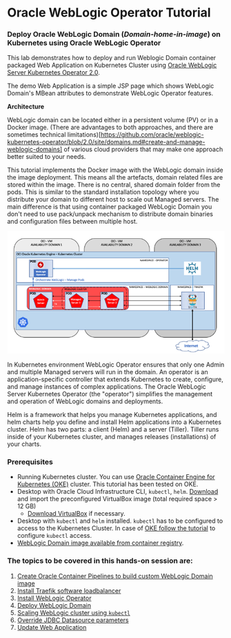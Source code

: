 # Oracle WebLogic Operator Tutorial #

### Deploy Oracle WebLogic Domain (*Domain-home-in-image*) on Kubernetes using Oracle WebLogic Operator  ###

This lab demonstrates how to deploy and run Weblogic Domain container packaged Web Application on Kubernetes Cluster using [Oracle WebLogic Server Kubernetes Operator 2.0](https://github.com/oracle/weblogic-kubernetes-operator).

The demo Web Application is a simple JSP page which shows WebLogic Domain's MBean attributes to demonstrate WebLogic Operator features.

**Architecture**

WebLogic domain can be located either in a persistent volume (PV) or in a Docker image. (There are advantages to both approaches, and there are sometimes technical limitations)[https://github.com/oracle/weblogic-kubernetes-operator/blob/2.0/site/domains.md#create-and-manage-weblogic-domains] of various cloud providers that may make one approach better suited to your needs.

This tutorial implements the Docker image with the WebLogic domain inside the image deployment. This means all the artefacts, domain related files are stored within the image. There is no central, shared domain folder from the pods. This is similar to the standard installation topology where you distribute your domain to different host to scale out Managed servers. The main difference is that using container packaged WebLogic Domain you don't need to use pack/unpack mechanism to distribute domain binaries and configuration files between multiple host.

![](images/wlsonk8s.domain-home-in-image.png)

In Kubernetes environment WebLogic Operator ensures that only one Admin and multiple Managed servers will run in the domain. An operator is an application-specific controller that extends Kubernetes to create, configure, and manage instances of complex applications. The Oracle WebLogic Server Kubernetes Operator (the "operator") simplifies the management and operation of WebLogic domains and deployments.

Helm is a framework that helps you manage Kubernetes applications, and helm charts help you define and install Helm applications into a Kubernetes cluster. Helm has two parts: a client (Helm) and a server (Tiller). Tiller runs inside of your Kubernetes cluster, and manages releases (installations) of your charts.



### Prerequisites ###

- Running Kubernetes cluster. You can use [Oracle Container Engine for Kubernetes (OKE)](setup.oke.md) cluster. This tutorial has been tested on OKE.
- Desktop with Oracle Cloud Infrastructure CLI, `kubectl`, `helm`. [Download](https://drive.google.com/open?id=11CvOZ-j50-2q9-rrQmxpEwmQZbPMkw2a) and import the preconfigured VirtualBox image (total required space > 12 GB)
  - [Download VirtualBox](https://www.virtualbox.org/wiki/Downloads) if necessary.
- Desktop with `kubectl` and `helm` installed. `kubectl` has to be configured to access to the Kubernetes Cluster. In case of [OKE follow the tutorial](setup.oke.md) to configure `kubectl` access.
- [WebLogic Domain image available from container registry](build.weblogic.image.pipeline.md).

### The topics to be covered in this hands-on session are: ###

1. [Create Oracle Container Pipelines to build custom WebLogic Domain image](build.weblogic.image.pipeline.md)
2. [Install Traefik software loadbalancer](install.traefik.md)
3. [Install WebLogic Operator](install.operator.md)
4. [Deploy WebLogic Domain](deploy.weblogic.md)
5. [Scaling WebLogic cluster using `kubectl`](scale.weblogic.md)
6. [Override JDBC Datasource parameters](override.jdbc.md)
7. [Update Web Application](update.application.md)
